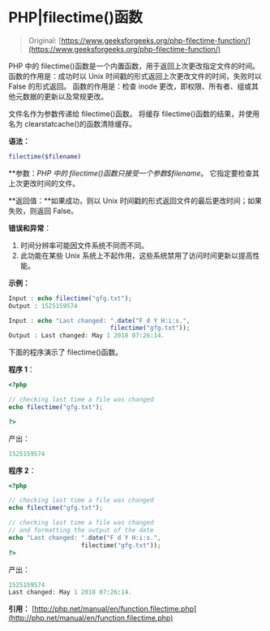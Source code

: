 # PHP|filectime()函数

> Original: [https://www.geeksforgeeks.org/php-filectime-function/](https://www.geeksforgeeks.org/php-filectime-function/)

PHP 中的 filectime()函数是一个内置函数，用于返回上次更改指定文件的时间。 函数的作用是：成功时以 Unix 时间戳的形式返回上次更改文件的时间，失败时以 False 的形式返回。 函数的作用是：检查 inode 更改，即权限、所有者、组或其他元数据的更新以及常规更改。

文件名作为参数传递给 filectime()函数。 将缓存 filectime()函数的结果，并使用名为 clearstatcache()的函数清除缓存。

**语法：**

```php
filectime($filename)
```

**参数：**PHP 中的 filectime()函数只接受一个参数*$filename*。 它指定要检查其上次更改时间的文件。

**返回值：**如果成功，则以 Unix 时间戳的形式返回文件的最后更改时间；如果失败，则返回 False。

**错误和异常**：

1.  时间分辨率可能因文件系统不同而不同。
2.  此功能在某些 Unix 系统上不起作用，这些系统禁用了访问时间更新以提高性能。

**示例：**

```php
Input : echo filectime("gfg.txt");
Output : 1525159574

Input : echo "Last changed: ".date("F d Y H:i:s.", 
                            filectime("gfg.txt"));
Output : Last changed: May 1 2018 07:26:14.

```

下面的程序演示了 filectime()函数。

**程序 1**：

```php
<?php

// checking last time a file was changed
echo filectime("gfg.txt");

?>
```

产出：

```php
1525159574
```

**程序 2**：

```php
<?php

// checking last time a file was changed
echo filectime("gfg.txt");

// checking last time a file was changed
// and formatting the output of the date 
echo "Last changed: ".date("F d Y H:i:s.", 
                    filectime("gfg.txt"));
?>
```

产出：

```php
1525159574
Last changed: May 1 2018 07:26:14.

```

**引用：**
[http://php.net/manual/en/function.filectime.php](http://php.net/manual/en/function.filectime.php)